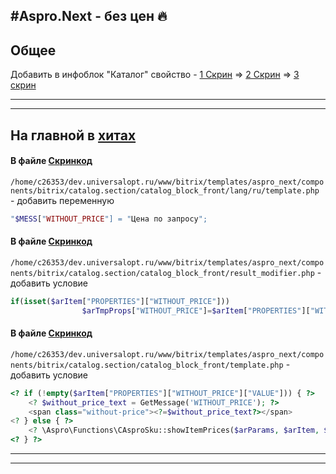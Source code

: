 #Aspro.Next - без цен :fire:
------


## Общее
Добавить в инфоблок "Каталог" свойство - 
[1 Скрин](https://yadi.sk/i/CYctmXc8RJQvOA) => [2 Скрин](https://yadi.sk/i/tRVbSoIPzPcPTg) => [3 скрин](https://yadi.sk/i/7u9lIAdl1c-O7g)

------
------

## На главной в [хитах](https://yadi.sk/i/8pLOV7TNYdZHuw) 
#### В файле [Скринкод](https://yadi.sk/i/eYzBTXA09JfABw)
`/home/c26353/dev.universalopt.ru/www/bitrix/templates/aspro_next/components/bitrix/catalog.section/catalog_block_front/lang/ru/template.php` - добавить переменную
``` php
"$MESS["WITHOUT_PRICE"] = "Цена по запросу"; 
```
#### В файле [Скринкод](https://yadi.sk/i/o_NZuvxSI1q0OA)
`/home/c26353/dev.universalopt.ru/www/bitrix/templates/aspro_next/components/bitrix/catalog.section/catalog_block_front/result_modifier.php` - добавить условие
``` php 
if(isset($arItem["PROPERTIES"]["WITHOUT_PRICE"]))
                $arTmpProps["WITHOUT_PRICE"]=$arItem["PROPERTIES"]["WITHOUT_PRICE"];
```

#### В файле [Скринкод](https://yadi.sk/i/yjXWykGPlevjHA)
`/home/c26353/dev.universalopt.ru/www/bitrix/templates/aspro_next/components/bitrix/catalog.section/catalog_block_front/template.php` - добавить условие

``` php
<? if (!empty($arItem["PROPERTIES"]["WITHOUT_PRICE"]["VALUE"])) { ?>
    <? $without_price_text = GetMessage('WITHOUT_PRICE'); ?>
    <span class="without-price"><?=$without_price_text?></span>
<? } else { ?>
    <? \Aspro\Functions\CAsproSku::showItemPrices($arParams, $arItem, $item_id, $min_price_id, array(), ($arParams["SHOW_DISCOUNT_PERCENT_NUMBER"] == "Y" ? "N" : "Y")); ?>
<? } ?>
```

------
------